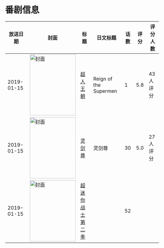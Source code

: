 # 番剧信息

|放送日期|封面|标题|日文标题|话数|评分|评分人数|
|---|---|---|---|---|---|---|
|2019-01-15|<img src="//lain.bgm.tv/pic/cover/c/70/ff/241960_3xT3a.jpg" alt="封面" style="width:150px;height:200px;object-fit:cover;">|[超人王朝](https://bangumi.tv/subject/241960)|Reign of the Supermen|1|5.8|43人评分|
|2019-01-15|<img src="//lain.bgm.tv/pic/cover/c/06/c6/271256_zR2r0.jpg" alt="封面" style="width:150px;height:200px;object-fit:cover;">|[灵剑尊](https://bangumi.tv/subject/271256)|灵剑尊|30|5.0|27人评分|
|2019-01-15|<img src="//lain.bgm.tv/pic/cover/c/2d/b8/478434_00bNn.jpg" alt="封面" style="width:150px;height:200px;object-fit:cover;">|[超迷你战士 第二季](https://bangumi.tv/subject/478434)||52|||
